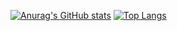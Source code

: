 [![Anurag's GitHub stats](https://github-readme-stats.vercel.app/api?username=FZfangzheng&show_icons=true&include_all_commits=true&hide=prs,contribs,issues)](https://github.com/anuraghazra/github-readme-stats)
[![Top Langs](https://github-readme-stats.vercel.app/api/top-langs/?username=FZfangzheng&hide=javascript,html)](https://github.com/anuraghazra/github-readme-stats)
